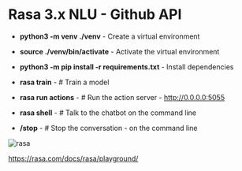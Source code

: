 # Rasa 3.x NLU - Github API


- **python3 -m venv ./venv** - Create a virtual environment
- **source ./venv/bin/activate** - Activate the virtual environment
- **python3 -m pip install -r requirements.txt** - Install dependencies

- **rasa train** - # Train a model
- **rasa run actions** - # Run the action server - http://0.0.0.0:5055
- **rasa shell** - # Talk to the chatbot on the command line
- **/stop** - # Stop the conversation - on the command line  

![rasa](https://github.com/ValchanOficial/rasa_nlu/assets/16228014/09851d76-1779-45b9-8cc6-3775eaf7dda6)


https://rasa.com/docs/rasa/playground/
